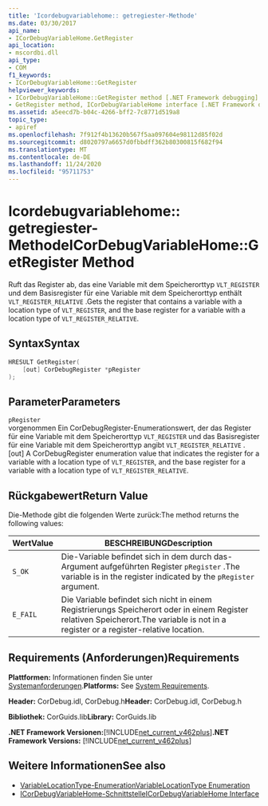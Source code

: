 ```yaml
---
title: 'Icordebugvariablehome:: getregiester-Methode'
ms.date: 03/30/2017
api_name:
- ICorDebugVariableHome.GetRegister
api_location:
- mscordbi.dll
api_type:
- COM
f1_keywords:
- ICorDebugVariableHome::GetRegister
helpviewer_keywords:
- ICorDebugVariableHome::GetRegister method [.NET Framework debugging]
- GetRegister method, ICorDebugVariableHome interface [.NET Framework debugging]
ms.assetid: a5eecd7b-b04c-4266-bff2-7c8771d519a8
topic_type:
- apiref
ms.openlocfilehash: 7f912f4b13620b567f5aa097604e98112d85f02d
ms.sourcegitcommit: d8020797a6657d0fbbdff362b80300815f682f94
ms.translationtype: MT
ms.contentlocale: de-DE
ms.lasthandoff: 11/24/2020
ms.locfileid: "95711753"
---
```

# <a name="icordebugvariablehomegetregister-method"></a><span data-ttu-id="3762d-102">Icordebugvariablehome:: getregiester-Methode</span><span class="sxs-lookup"><span data-stu-id="3762d-102">ICorDebugVariableHome::GetRegister Method</span></span>

<span data-ttu-id="3762d-103">Ruft das Register ab, das eine Variable mit dem Speicherorttyp `VLT_REGISTER` und dem Basisregister für eine Variable mit dem Speicherorttyp enthält `VLT_REGISTER_RELATIVE` .</span><span class="sxs-lookup"><span data-stu-id="3762d-103">Gets the register that contains a variable with a location type of `VLT_REGISTER`, and the base register for a variable with a location type of `VLT_REGISTER_RELATIVE`.</span></span>  
  
## <a name="syntax"></a><span data-ttu-id="3762d-104">Syntax</span><span class="sxs-lookup"><span data-stu-id="3762d-104">Syntax</span></span>  
  
```cpp  
HRESULT GetRegister(  
    [out] CorDebugRegister *pRegister  
);  
```  
  
## <a name="parameters"></a><span data-ttu-id="3762d-105">Parameter</span><span class="sxs-lookup"><span data-stu-id="3762d-105">Parameters</span></span>  

 `pRegister`  
 <span data-ttu-id="3762d-106">vorgenommen Ein CorDebugRegister-Enumerationswert, der das Register für eine Variable mit dem Speicherorttyp `VLT_REGISTER` und das Basisregister für eine Variable mit dem Speicherorttyp angibt `VLT_REGISTER_RELATIVE` .</span><span class="sxs-lookup"><span data-stu-id="3762d-106">[out] A CorDebugRegister enumeration value  that indicates the register for a variable with a location type of `VLT_REGISTER`, and the base register for a variable with a location type of `VLT_REGISTER_RELATIVE`.</span></span>  
  
## <a name="return-value"></a><span data-ttu-id="3762d-107">Rückgabewert</span><span class="sxs-lookup"><span data-stu-id="3762d-107">Return Value</span></span>  

 <span data-ttu-id="3762d-108">Die-Methode gibt die folgenden Werte zurück:</span><span class="sxs-lookup"><span data-stu-id="3762d-108">The method returns the following values:</span></span>  
  
|<span data-ttu-id="3762d-109">Wert</span><span class="sxs-lookup"><span data-stu-id="3762d-109">Value</span></span>|<span data-ttu-id="3762d-110">BESCHREIBUNG</span><span class="sxs-lookup"><span data-stu-id="3762d-110">Description</span></span>|  
|-----------|-----------------|  
|`S_OK`|<span data-ttu-id="3762d-111">Die-Variable befindet sich in dem durch das-Argument aufgeführten Register `pRegister` .</span><span class="sxs-lookup"><span data-stu-id="3762d-111">The variable is in the register indicated by the `pRegister` argument.</span></span>|  
|`E_FAIL`|<span data-ttu-id="3762d-112">Die Variable befindet sich nicht in einem Registrierungs Speicherort oder in einem Register relativen Speicherort.</span><span class="sxs-lookup"><span data-stu-id="3762d-112">The variable is not in a register or a register-relative location.</span></span>|  
  
## <a name="requirements"></a><span data-ttu-id="3762d-113">Requirements (Anforderungen)</span><span class="sxs-lookup"><span data-stu-id="3762d-113">Requirements</span></span>  

 <span data-ttu-id="3762d-114">**Plattformen:** Informationen finden Sie unter [Systemanforderungen](../../get-started/system-requirements.md).</span><span class="sxs-lookup"><span data-stu-id="3762d-114">**Platforms:** See [System Requirements](../../get-started/system-requirements.md).</span></span>  
  
 <span data-ttu-id="3762d-115">**Header:** CorDebug.idl, CorDebug.h</span><span class="sxs-lookup"><span data-stu-id="3762d-115">**Header:** CorDebug.idl, CorDebug.h</span></span>  
  
 <span data-ttu-id="3762d-116">**Bibliothek:** CorGuids.lib</span><span class="sxs-lookup"><span data-stu-id="3762d-116">**Library:** CorGuids.lib</span></span>  
  
 <span data-ttu-id="3762d-117">**.NET Framework Versionen:**[!INCLUDE[net_current_v462plus](../../../../includes/net-current-v462plus-md.md)]</span><span class="sxs-lookup"><span data-stu-id="3762d-117">**.NET Framework Versions:** [!INCLUDE[net_current_v462plus](../../../../includes/net-current-v462plus-md.md)]</span></span>  
  
## <a name="see-also"></a><span data-ttu-id="3762d-118">Weitere Informationen</span><span class="sxs-lookup"><span data-stu-id="3762d-118">See also</span></span>

- [<span data-ttu-id="3762d-119">VariableLocationType-Enumeration</span><span class="sxs-lookup"><span data-stu-id="3762d-119">VariableLocationType Enumeration</span></span>](variablelocationtype-enumeration.md)
- [<span data-ttu-id="3762d-120">ICorDebugVariableHome-Schnittstelle</span><span class="sxs-lookup"><span data-stu-id="3762d-120">ICorDebugVariableHome Interface</span></span>](icordebugvariablehome-interface.md)
